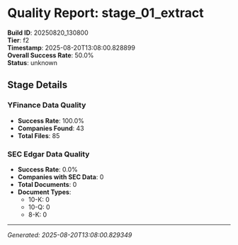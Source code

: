 # Quality Report: stage_01_extract

**Build ID**: 20250820_130800  
**Tier**: f2  
**Timestamp**: 2025-08-20T13:08:00.828899  
**Overall Success Rate**: 50.0%  
**Status**: unknown

## Stage Details

### YFinance Data Quality

- **Success Rate**: 100.0%
- **Companies Found**: 43
- **Total Files**: 85

### SEC Edgar Data Quality

- **Success Rate**: 0.0%
- **Companies with SEC Data**: 0
- **Total Documents**: 0
- **Document Types**:
  - 10-K: 0
  - 10-Q: 0
  - 8-K: 0

---
*Generated: 2025-08-20T13:08:00.829349*
